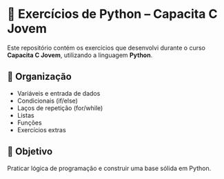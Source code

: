 # 🐍 Exercícios de Python – Capacita C Jovem

Este repositório contém os exercícios que desenvolvi durante o curso **Capacita C Jovem**, utilizando a linguagem **Python**.

## 📂 Organização

- Variáveis e entrada de dados  
- Condicionais (if/else)  
- Laços de repetição (for/while)  
- Listas  
- Funções  
- Exercícios extras

## 🧠 Objetivo

Praticar lógica de programação e construir uma base sólida em Python.


